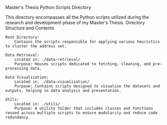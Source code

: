 Master's Thesis Python Scripts Directory

This directory encompasses all the Python scripts utilized during the research and development phase of my Master's Thesis.
Directory Structure and Contents

    Root Directory:
        Contains the scripts responsible for applying various heuristics to cluster the address set.

    Data Retrieval:
        Located in: ./data-retrieval/
        Purpose: Houses scripts dedicated to fetching, cleaning, and pre-processing data.

    Data Visualization:
        Located in: ./data-visualization/
        Purpose: Contains scripts designed to visualize the datasets and outputs, helping in data analysis and presentation.

    Utils:
        Located in: ./utils/
        Purpose: A utility folder that includes classes and functions reused across multiple scripts to ensure modularity and reduce code redundancy.
